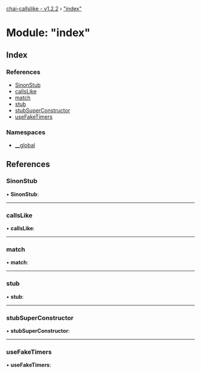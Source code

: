 [chai-callslike - v1.2.2](../README.md) › ["index"](_index_.md)

# Module: "index"

## Index

### References

* [SinonStub](_index_.md#sinonstub)
* [callsLike](_index_.md#callslike)
* [match](_index_.md#match)
* [stub](_index_.md#stub)
* [stubSuperConstructor](_index_.md#stubsuperconstructor)
* [useFakeTimers](_index_.md#usefaketimers)

### Namespaces

* [__global](_index_.__global.md)

## References

###  SinonStub

• **SinonStub**:

___

###  callsLike

• **callsLike**:

___

###  match

• **match**:

___

###  stub

• **stub**:

___

###  stubSuperConstructor

• **stubSuperConstructor**:

___

###  useFakeTimers

• **useFakeTimers**:

